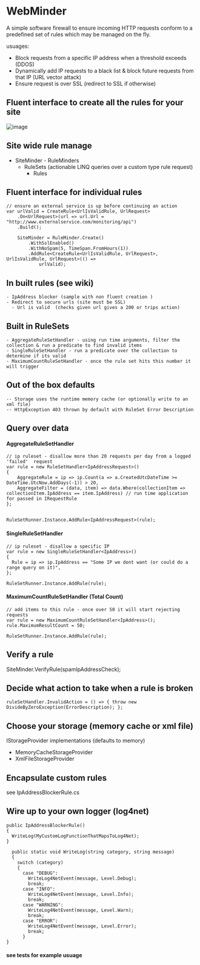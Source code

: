 #  WebMinder

A simple software firewall to ensure incoming HTTP requests conform to a predefined set of rules which may be managed on the fly.

usuages:

- Block requests from a specific IP address when a threshold exceeds  (DDOS)
- Dynamically add IP requests to a black list & block future requests from that IP (URL vector attack)
- Ensure request is over SSL (redirect to SSL if otherwise)


##  Fluent interface to create all the rules for your site

![image](https://cloud.githubusercontent.com/assets/662868/7762569/6d431512-0069-11e5-9b06-3e74bcf84a6d.png)

## Site wide rule manage

  -   SiteMinder
    -  RuleMinders
        - RuleSets (actionable LINQ queries over a custom type rule request)
          - Rules

## Fluent interface for individual rules

    // ensure an external service is up before continuing an action
    var urlValid = CreateRule<UrlIsValidRule, UrlRequest>
        .On<UrlRequest>(url => url.Url = "http://www.externalservice.com/monitoring/api")
        .Build();

        SiteMinder = RuleMinder.Create()
            .WithSslEnabled()
            .WithNoSpam(5, TimeSpan.FromHours(1))
            .AddRule<CreateRule<UrlIsValidRule, UrlRequest>, UrlIsValidRule, UrlRequest>(() =>
                urlValid);


## In built rules (see wiki)

    - IpAddress blocker (sample with non fluent creation )
    - Redirect to secure urls (site must be SSL)
	  - Url is valid  (checks given url gives a 200 or trips action)

## Built in RuleSets

    - AggregateRuleSetHandler - using run time arguments, filter the collection & run a predicate to find invalid items
    - SingleRuleSetHandler - run a predicate over the collection to determine if its valid
    - MaximumCountRuleSetHandler - once the rule set hits this number it will trigger

## Out of the box defaults

    -- Storage uses the runtime memory cache (or optionally write to an xml file)
    -- HttpException 403 thrown by default with RuleSet Error Description


## Query over data
#### AggregateRuleSetHandler
    // ip ruleset - disallow more than 20 requests per day from a logged 'failed'  request
    var rule = new RuleSetHandler<IpAddressRequest>()
    {
        AggregateRule = ip => ip.Count(a => a.CreatedUtcDateTime >= DateTime.UtcNow.AddDays(-1)) > 20,
        AggregateFilter = (data, item) => data.Where(collectionItem => collectionItem.IpAddress == item.IpAddress) // run time application for passed in IRequestRule
    };


    RuleSetRunner.Instance.AddRule<IpAddressRequest>(rule);

#### SingleRuleSetHandler

    // ip ruleset - disallow a specific IP
    var rule = new SingleRuleSetHandler<IpAddress>()
    {
      Rule = ip => ip.IpAddress == "Some IP we dont want (or could do a range query on it)",
    };

    RuleSetRunner.Instance.AddRule(rule);

#### MaximumCountRuleSetHandler (Total Count)

    // add items to this rule - once over 50 it will start rejecting requests
    var rule = new MaximumCountRuleSetHandler<IpAddress>();
    rule.MaximumResultCount = 50;

    RuleSetRunner.Instance.AddRule(rule);

## Verify a rule

  SiteMinder.VerifyRule(spamIpAddressCheck);

## Decide what action to take when a rule is broken

	ruleSetHandler.InvalidAction = () => { throw new DivideByZeroException(ErrorDescription); };

## Choose your storage (memory cache or xml file)

IStorageProvider<T> implementations (defaults to memory)

- MemoryCacheStorageProvider
- XmlFileStorageProvider

## Encapsulate custom rules

  see IpAddressBlockerRule.cs

## Wire up to your own logger (log4net)
    public IpAddressBlockerRule()
    {
      WriteLog(MyCustomLogFunctionThatMapsToLog4Net);
    }

      public static void WriteLog(string category, string message)
      {
        switch (category)
        {
          case "DEBUG":
            WriteLog4NetEvent(message, Level.Debug);
            break;
          case "INFO":
            WriteLog4NetEvent(message, Level.Info);
            break;
          case "WARNING":
            WriteLog4NetEvent(message, Level.Warn);
            break;
          case "ERROR":
            WriteLog4NetEvent(message, Level.Error);
            break;
          }
    }

####  see tests for example usuage
